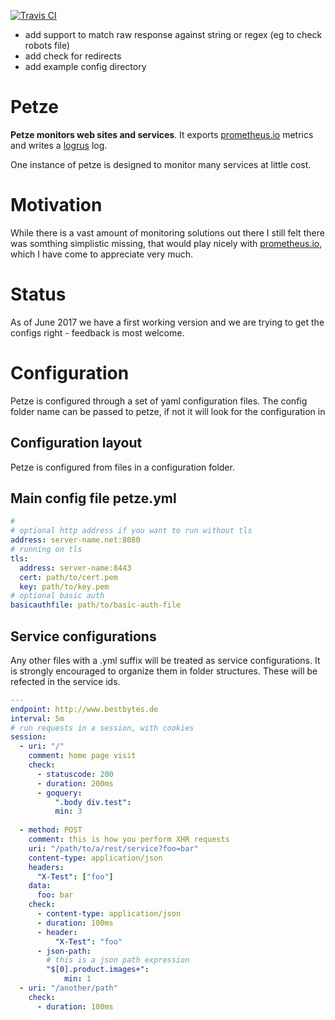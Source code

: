 [![Travis CI](https://travis-ci.org/foomo/petze.svg?branch=master)](https://travis-ci.org/foomo/petze)

- add support to match raw response against string or regex (eg to check robots file)
- add check for redirects
- add example config directory 

# Petze

**Petze monitors web sites and services**. It exports [prometheus.io](https://promtheus.io) metrics and writes a [logrus](https://github.com/Sirupsen/logrus) log.

One instance of petze is designed to monitor many services at little cost.

# Motivation

While there is a vast amount of monitoring solutions out there I still felt there was somthing simplistic missing, that would play nicely with [prometheus.io](https://promtheus.io), which I have come to appreciate very much.

# Status

As of June 2017 we have a first working version and we are trying to get the configs right - feedback is most welcome.

# Configuration

Petze is configured through a set of yaml configuration files. The config folder name can be passed to petze, if not it will look for the configuration in 

## Configuration layout

Petze is configured from files in a configuration folder.

## Main config file petze.yml

```yaml
# 
# optional http address if you want to run without tls
address: server-name.net:8080
# running on tls
tls:
  address: server-name:8443
  cert: path/to/cert.pem
  key: path/to/key.pem
# optional basic auth
basicauthfile: path/to/basic-auth-file

```

## Service configurations

Any other files with a .yml suffix will be treated as service configurations. It is strongly encouraged to organize them in folder structures. These will be refected in the service ids.





```yaml
---
endpoint: http://www.bestbytes.de
interval: 5m
# run requests in a session, with cookies
session:
  - uri: "/"
    comment: home page visit
    check:
      - statuscode: 200
      - duration: 200ms
      - goquery:
      	  ".body div.test":
      	  min: 3
  
  - method: POST
    comment: this is how you perform XHR requests  
    uri: "/path/to/a/rest/service?foo=bar"
    content-type: application/json
    headers:
      "X-Test": ["foo"]
    data:
      foo: bar
    check:
      - content-type: application/json
      - duration: 100ms
      - header:
          "X-Test": "foo"
      - json-path:
        # this is a json path expression
        "$[0].product.images+":
        	min: 1
  - uri: "/another/path"
    check:
      - duration: 100ms

```

